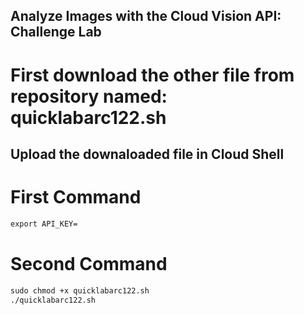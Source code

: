 ## Analyze Images with the Cloud Vision API: Challenge Lab
# First download the other file from repository named: quicklabarc122.sh 

## Upload the downaloaded file in Cloud Shell

# First Command
```cmd
export API_KEY=
```


# Second Command
```cmd
sudo chmod +x quicklabarc122.sh 
./quicklabarc122.sh 
```
